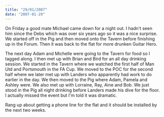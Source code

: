 ```yaml
---
title: "29/01/2007"
date: "2007-01-29"
---
```

On Friday a good mate Michael came down for a night out. I hadn't seen him since the Debs which was over six years ago so it was a nice surprise. We started off in the Pig and then moved onto the Tavern before finishing up in the Forum. Then it was back to the flat for more drunken Guitar Hero.

The next day Adam and Michelle were going to the Tavern for food so I tagged along. I then met up with Brian and Bird for an all day drinking session. We started in the Tavern where we watched the first half of Man Utd and Portsmouth in the FA Cup. We moved to the POC for the second half where we later met up with Landers who apparently had work to do earlier in the day. We then moved to the Pig where Adam, Pamela and Ashley were. We also met up with Lorraine, Ray, Aine and Bob. We just stood in the Pig all night drinking before Landers made his dive for the floor. I actually missed the event but I'm told it was dramatic.

Rang up about getting a phone line for the flat and it should be installed by the next two weeks.